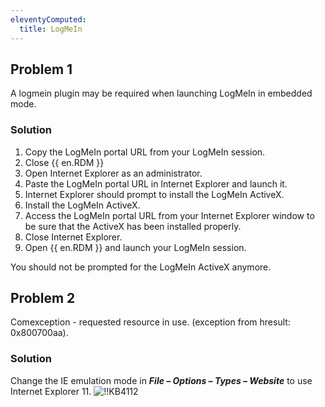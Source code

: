 ```yaml
---
eleventyComputed:
  title: LogMeIn
---
```

## Problem 1

A logmein plugin may be required when launching LogMeIn in embedded mode.

### Solution

1. Copy the LogMeIn portal URL from your LogMeIn session.
1. Close {{ en.RDM }}
1. Open Internet Explorer as an administrator.
1. Paste the LogMeIn portal URL in Internet Explorer and launch it.
1. Internet Explorer should prompt to install the LogMeIn ActiveX.
1. Install the LogMeIn ActiveX.
1. Access the LogMeIn portal URL from your Internet Explorer window to be sure that the ActiveX has been installed properly.
1. Close Internet Explorer.
1. Open {{ en.RDM }} and launch your LogMeIn session.

You should not be prompted for the LogMeIn ActiveX anymore.

## Problem 2

Comexception - requested resource in use. (exception from hresult: 0x800700aa).

### Solution

Change the IE emulation mode in ***File – Options – Types – Website*** to use Internet Explorer 11.
![!!KB4112](https://cdnweb.devolutions.net/docs/docs_en_kb_KB4112.png)
